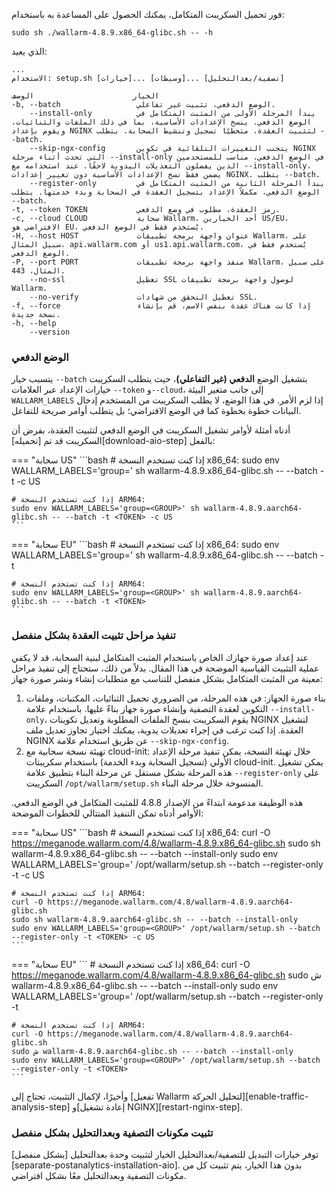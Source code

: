 فور تحميل السكريبت المتكامل، يمكنك الحصول على المساعدة به باستخدام:

```
sudo sh ./wallarm-4.8.9.x86_64-glibc.sh -- -h
```

الذي يعيد:

```
...
الاستخدام: setup.sh [خيارات]... [وسيطات]... [تصفية/بعدالتحليل]

الخيار                      الوصف
-b, --batch                 الوضع الدفعي، تثبيت غير تفاعلي.
    --install-only          يبدأ المرحلة الأولى من المثبت المتكامل في الوضع الدفعي. ينسخ الإعدادات الأساسية، بما في ذلك الملفات والثنائيات، ويقوم بإعداد NGINX لتثبيت العقدة، متخطيًا تسجيل وتنشيط السحابة. يتطلب --batch.
    --skip-ngx-config       يتجنب التغييرات التلقائية في تكوين NGINX التي تحدث أثناء مرحلة --install-only في الوضع الدفعي، مناسب للمستخدمين الذين يفضلون التعديلات اليدوية لاحقًا. عند استخدامه مع --install-only، يضمن فقط نسخ الإعدادات الأساسية دون تغيير إعدادات NGINX. يتطلب --batch.
    --register-only         يبدأ المرحلة الثانية من المثبت المتكامل في الوضع الدفعي، مكملاً الإعداد بتسجيل العقدة في السحابة وبدء خدمتها. يتطلب --batch.
-t, --token TOKEN           رمز العقدة، مطلوب في وضع الدفعي.
-c, --cloud CLOUD           سحابة Wallarm، أحد الخيارين US/EU، الافتراضي هو EU، يُستخدم فقط في الوضع الدفعي.
-H, --host HOST             عنوان واجهة برمجة تطبيقات Wallarm، على سبيل المثال، api.wallarm.com أو us1.api.wallarm.com، يُستخدم فقط في الوضع الدفعي.
-P, --port PORT             منفذ واجهة برمجة تطبيقات Wallarm، على سبيل المثال، 443.
    --no-ssl                تعطيل SSL لوصول واجهة برمجة تطبيقات Wallarm.
    --no-verify             تعطيل التحقق من شهادات SSL.
-f, --force                 إذا كانت هناك عقدة بنفس الاسم، قم بإنشاء نسخة جديدة.
-h, --help
    --version
```

### الوضع الدفعي

يتسبب خيار `--batch` بتشغيل الوضع **الدفعي (غير التفاعلي)**، حيث يتطلب السكريبت خيارات الإعداد عبر العلامات `--token` و`--cloud`، إلى جانب متغير البيئة `WALLARM_LABELS` إذا لزم الأمر. في هذا الوضع، لا يطلب السكريبت من المستخدم إدخال البيانات خطوة بخطوة كما في الوضع الافتراضي؛ بل يتطلب أوامر صريحة للتفاعل.

أدناه أمثلة لأوامر تشغيل السكريبت في الوضع الدفعي لتثبيت العقدة، بفرض أن السكريبت قد تم [تحميله][download-aio-step] بالفعل:

=== "سحابة US"
    ```bash
    # إذا كنت تستخدم النسخة x86_64:
    sudo env WALLARM_LABELS='group=<GROUP>' sh wallarm-4.8.9.x86_64-glibc.sh -- --batch -t <TOKEN> -c US

    # إذا كنت تستخدم النسخة ARM64:
    sudo env WALLARM_LABELS='group=<GROUP>' sh wallarm-4.8.9.aarch64-glibc.sh -- --batch -t <TOKEN> -c US
    ```
=== "سحابة EU"
    ```bash
    # إذا كنت تستخدم النسخة x86_64:
    sudo env WALLARM_LABELS='group=<GROUP>' sh wallarm-4.8.9.x86_64-glibc.sh -- --batch -t <TOKEN>

    # إذا كنت تستخدم النسخة ARM64:
    sudo env WALLARM_LABELS='group=<GROUP>' sh wallarm-4.8.9.aarch64-glibc.sh -- --batch -t <TOKEN>
    ```

### تنفيذ مراحل تثبيت العقدة بشكل منفصل

عند إعداد صورة جهازك الخاص باستخدام المثبت المتكامل لبنية السحابة، قد لا يكفي عملية التثبيت القياسية الموضحة في هذا المقال. بدلاً من ذلك، ستحتاج إلى تنفيذ مراحل معينة من المثبت المتكامل بشكل منفصل للتناسب مع متطلبات إنشاء ونشر صورة جهاز:

1. بناء صورة الجهاز: في هذه المرحلة، من الضروري تحميل الثنائيات، المكتبات، وملفات التكوين لعقدة التصفية وإنشاء صورة جهاز بناءً عليها. باستخدام علامة `--install-only`، يقوم السكريبت بنسخ الملفات المطلوبة وتعديل تكوينات NGINX لتشغيل العقدة. إذا كنت ترغب في إجراء تعديلات يدوية، يمكنك اختيار تجاوز تعديل ملف NGINX عن طريق استخدام علامة `--skip-ngx-config`.
1. تهيئة نسخة سحابية مع cloud-init: خلال تهيئة النسخة، يمكن تنفيذ مرحلة الإعداد الأولي (تسجيل السحابة وبدء الخدمة) باستخدام سكريبتات cloud-init. يمكن تشغيل هذه المرحلة بشكل مستقل عن مرحلة البناء بتطبيق علامة `--register-only` على السكريبت `/opt/wallarm/setup.sh` المنسوخة خلال مرحلة البناء.

هذه الوظيفة مدعومة ابتداءً من الإصدار 4.8.8 للمثبت المتكامل في الوضع الدفعي. الأوامر أدناه تمكن التنفيذ المتتالي للخطوات الموضحة:

=== "سحابة US"
    ```bash
    # إذا كنت تستخدم النسخة x86_64:
    curl -O https://meganode.wallarm.com/4.8/wallarm-4.8.9.x86_64-glibc.sh
    sudo sh wallarm-4.8.9.x86_64-glibc.sh -- --batch --install-only
    sudo env WALLARM_LABELS='group=<GROUP>' /opt/wallarm/setup.sh --batch --register-only -t <TOKEN> -c US

    # إذا كنت تستخدم النسخة ARM64:
    curl -O https://meganode.wallarm.com/4.8/wallarm-4.8.9.aarch64-glibc.sh
    sudo sh wallarm-4.8.9.aarch64-glibc.sh -- --batch --install-only
    sudo env WALLARM_LABELS='group=<GROUP>' /opt/wallarm/setup.sh --batch --register-only -t <TOKEN> -c US
    ```
=== "سحابة EU"
    ```
    # إذا كنت تستخدم النسخة x86_64:
    curl -O https://meganode.wallarm.com/4.8/wallarm-4.8.9.x86_64-glibc.sh
    sudo ش wallarm-4.8.9.x86_64-glibc.sh -- --batch --install-only
    sudo env WALLARM_LABELS='group=<GROUP>' /opt/wallarm/setup.sh --batch --register-only -t <TOKEN>

    # إذا كنت تستخدم النسخة ARM64:
    curl -O https://meganode.wallarm.com/4.8/wallarm-4.8.9.aarch64-glibc.sh
    sudo ش wallarm-4.8.9.aarch64-glibc.sh -- --batch --install-only
    sudo env WALLARM_LABELS='group=<GROUP>' /opt/wallarm/setup.sh --batch --register-only -t <TOKEN>
    ```

وأخيرًا، لإكمال التثبيت، تحتاج إلى [تفعيل Wallarm لتحليل الحركة][enable-traffic-analysis-step] و[إعادة تشغيل NGINX][restart-nginx-step].

### تثبيت مكونات التصفية وبعدالتحليل بشكل منفصل

توفر خيارات التبديل للتصفية/بعدالتحليل الخيار لتثبيت وحدة بعدالتحليل [بشكل منفصل][separate-postanalytics-installation-aio]. بدون هذا الخيار، يتم تثبيت كل من مكونات التصفية وبعدالتحليل معًا بشكل افتراضي.
